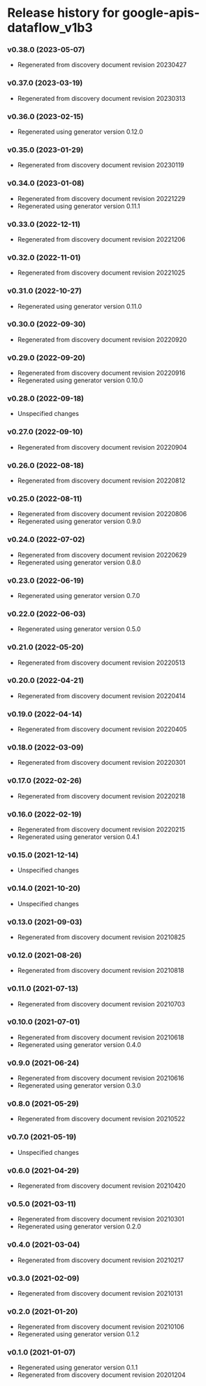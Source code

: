 # Release history for google-apis-dataflow_v1b3

### v0.38.0 (2023-05-07)

* Regenerated from discovery document revision 20230427

### v0.37.0 (2023-03-19)

* Regenerated from discovery document revision 20230313

### v0.36.0 (2023-02-15)

* Regenerated using generator version 0.12.0

### v0.35.0 (2023-01-29)

* Regenerated from discovery document revision 20230119

### v0.34.0 (2023-01-08)

* Regenerated from discovery document revision 20221229
* Regenerated using generator version 0.11.1

### v0.33.0 (2022-12-11)

* Regenerated from discovery document revision 20221206

### v0.32.0 (2022-11-01)

* Regenerated from discovery document revision 20221025

### v0.31.0 (2022-10-27)

* Regenerated using generator version 0.11.0

### v0.30.0 (2022-09-30)

* Regenerated from discovery document revision 20220920

### v0.29.0 (2022-09-20)

* Regenerated from discovery document revision 20220916
* Regenerated using generator version 0.10.0

### v0.28.0 (2022-09-18)

* Unspecified changes

### v0.27.0 (2022-09-10)

* Regenerated from discovery document revision 20220904

### v0.26.0 (2022-08-18)

* Regenerated from discovery document revision 20220812

### v0.25.0 (2022-08-11)

* Regenerated from discovery document revision 20220806
* Regenerated using generator version 0.9.0

### v0.24.0 (2022-07-02)

* Regenerated from discovery document revision 20220629
* Regenerated using generator version 0.8.0

### v0.23.0 (2022-06-19)

* Regenerated using generator version 0.7.0

### v0.22.0 (2022-06-03)

* Regenerated using generator version 0.5.0

### v0.21.0 (2022-05-20)

* Regenerated from discovery document revision 20220513

### v0.20.0 (2022-04-21)

* Regenerated from discovery document revision 20220414

### v0.19.0 (2022-04-14)

* Regenerated from discovery document revision 20220405

### v0.18.0 (2022-03-09)

* Regenerated from discovery document revision 20220301

### v0.17.0 (2022-02-26)

* Regenerated from discovery document revision 20220218

### v0.16.0 (2022-02-19)

* Regenerated from discovery document revision 20220215
* Regenerated using generator version 0.4.1

### v0.15.0 (2021-12-14)

* Unspecified changes

### v0.14.0 (2021-10-20)

* Unspecified changes

### v0.13.0 (2021-09-03)

* Regenerated from discovery document revision 20210825

### v0.12.0 (2021-08-26)

* Regenerated from discovery document revision 20210818

### v0.11.0 (2021-07-13)

* Regenerated from discovery document revision 20210703

### v0.10.0 (2021-07-01)

* Regenerated from discovery document revision 20210618
* Regenerated using generator version 0.4.0

### v0.9.0 (2021-06-24)

* Regenerated from discovery document revision 20210616
* Regenerated using generator version 0.3.0

### v0.8.0 (2021-05-29)

* Regenerated from discovery document revision 20210522

### v0.7.0 (2021-05-19)

* Unspecified changes

### v0.6.0 (2021-04-29)

* Regenerated from discovery document revision 20210420

### v0.5.0 (2021-03-11)

* Regenerated from discovery document revision 20210301
* Regenerated using generator version 0.2.0

### v0.4.0 (2021-03-04)

* Regenerated from discovery document revision 20210217

### v0.3.0 (2021-02-09)

* Regenerated from discovery document revision 20210131

### v0.2.0 (2021-01-20)

* Regenerated from discovery document revision 20210106
* Regenerated using generator version 0.1.2

### v0.1.0 (2021-01-07)

* Regenerated using generator version 0.1.1
* Regenerated from discovery document revision 20201204

